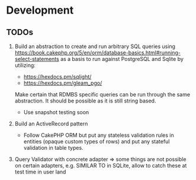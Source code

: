# Development

## TODOs

1. Build an abstraction to create and run arbitrary SQL queries using
   <https://book.cakephp.org/5/en/orm/database-basics.html#running-select-statements>
   as a basis to run against PostgreSQL and Sqlite by utilizing:

   - <https://hexdocs.pm/sqlight/>
   - <https://hexdocs.pm/gleam_pgo/>

   Make certain that RDMBS specific queries can be run through the same abstraction.
   It should be possible as it is still string based.

   - Use snapshot testing soon

2. Build an ActiveRecord pattern

   - Follow CakePHP ORM but put any stateless validation rules in entities (opaque custom types of rows) and put any stateful validation in table types.

3. Query Validator with concrete adapter => some things are not possible on certain adapters, e.g. SIMILAR TO in SQLite, allow to catch these at test time
   in user land
